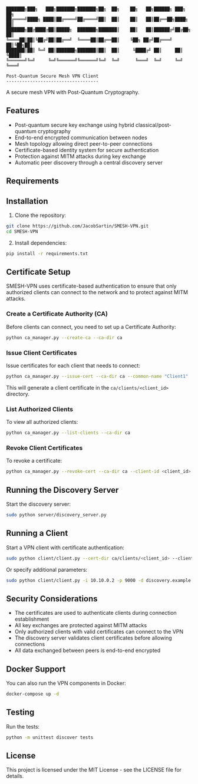 ```text
███████╗███╗   ███╗███████╗███████╗██╗  ██╗    ██╗   ██╗██████╗ ███╗   ██╗
██╔════╝████╗ ████║██╔════╝██╔════╝██║  ██║    ██║   ██║██╔══██╗████╗  ██║
███████╗██╔████╔██║█████╗  ███████╗███████║    ██║   ██║██████╔╝██╔██╗ ██║
╚════██║██║╚██╔╝██║██╔══╝  ╚════██║██╔══██║    ╚██╗ ██╔╝██╔═══╝ ██║╚██╗██║
███████║██║ ╚═╝ ██║███████╗███████║██║  ██║     ╚████╔╝ ██║     ██║ ╚████║
╚══════╝╚═╝     ╚═╝╚══════╝╚══════╝╚═╝  ╚═╝      ╚═══╝  ╚═╝     ╚═╝  ╚═══╝

Post-Quantum Secure Mesh VPN Client
-----------------------------------
```

A secure mesh VPN with Post-Quantum Cryptography.

## Features

- Post-quantum secure key exchange using hybrid classical/post-quantum cryptography
- End-to-end encrypted communication between nodes
- Mesh topology allowing direct peer-to-peer connections
- Certificate-based identity system for secure authentication
- Protection against MITM attacks during key exchange
- Automatic peer discovery through a central discovery server

## Requirements

## Installation

1. Clone the repository:

```bash
git clone https://github.com/JacobSartin/SMESH-VPN.git
cd SMESH-VPN
```

2. Install dependencies:

```bash
pip install -r requirements.txt
```

## Certificate Setup

SMESH-VPN uses certificate-based authentication to ensure that only authorized clients can connect to the network and to protect against MITM attacks.

### Create a Certificate Authority (CA)

Before clients can connect, you need to set up a Certificate Authority:

```bash
python ca_manager.py --create-ca --ca-dir ca
```

### Issue Client Certificates

Issue certificates for each client that needs to connect:

```bash
python ca_manager.py --issue-cert --ca-dir ca --common-name "Client1"
```

This will generate a client certificate in the `ca/clients/<client_id>` directory.

### List Authorized Clients

To view all authorized clients:

```bash
python ca_manager.py --list-clients --ca-dir ca
```

### Revoke Client Certificates

To revoke a certificate:

```bash
python ca_manager.py --revoke-cert --ca-dir ca --client-id <client_id>
```

## Running the Discovery Server

Start the discovery server:

```bash
sudo python server/discovery_server.py
```

## Running a Client

Start a VPN client with certificate authentication:

```bash
sudo python client/client.py --cert-dir ca/clients/<client_id> --client-id <client_id>
```

Or specify additional parameters:

```bash
sudo python client/client.py -i 10.10.0.2 -p 9000 -d discovery.example.com:8000 --cert-dir ca/clients/<client_id> --client-id <client_id>
```

## Security Considerations

- The certificates are used to authenticate clients during connection establishment
- All key exchanges are protected against MITM attacks
- Only authorized clients with valid certificates can connect to the VPN
- The discovery server validates client certificates before allowing connections
- All data exchanged between peers is end-to-end encrypted

## Docker Support

You can also run the VPN components in Docker:

```bash
docker-compose up -d
```

## Testing

Run the tests:

```bash
python -m unittest discover tests
```

## License

This project is licensed under the MIT License - see the LICENSE file for details.
